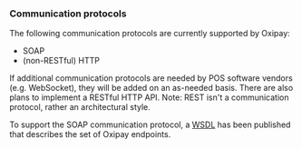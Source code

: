<h3>Communication protocols</h3>

The following communication protocols are currently supported by Oxipay:

* SOAP
* (non-RESTful) HTTP

If additional communication protocols are needed by POS software vendors (e.g. WebSocket), they will be added on an as-needed basis. There are also plans to implement a RESTful HTTP API. Note: REST isn't a communication protocol, rather an architectural style.

To support the SOAP communication protocol, a <a href="https://testpos.%domain%/soap/v1/TestService.svc?wsdl">WSDL</a> has been published that describes the set of Oxipay endpoints.

